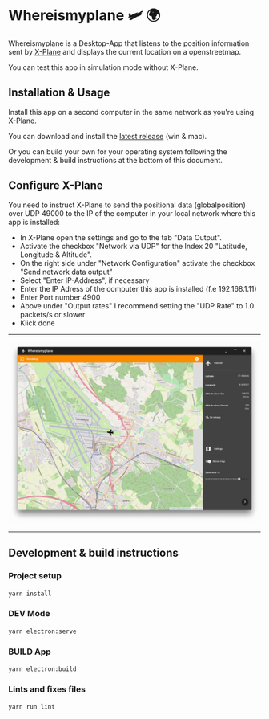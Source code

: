 # Whereismyplane 🛩 🌍

Whereismyplane is a Desktop-App that listens to the position information sent by [X-Plane](https://www.x-plane.com/) and displays the current location on a openstreetmap.

You can test this app in simulation mode without X-Plane.

## Installation & Usage

Install this app on a second computer in the same network as you're using X-Plane.

You can download and install the [latest release](https://github.com/ahles/whereismyplane/releases/latest) (win & mac).

Or you can build your own for your operating system following the development & build instructions at the bottom of this document.

## Configure X-Plane

You need to instruct X-Plane to send the positional data (globalposition) over UDP 49000 to the IP of the computer in your local network where this app is installed:

- In X-Plane open the settings and go to the tab "Data Output".
- Activate the checkbox "Network via UDP" for the Index 20 "Latitude, Longitude & Altitude".
- On the right side under "Network Configuration" activate the checkbox "Send network data output"
- Select "Enter IP-Address", if necessary
- Enter the IP Adress of the computer this app is installed (f.e 192.168.1.11)
- Enter Port number 4900
- Above under "Output rates" I recommend setting the "UDP Rate" to 1.0 packets/s or slower
- Klick done

---

![Screenshot](/docs/screenshot.png?raw=true "Whereismyplane Screenshot")

---

## Development & build instructions

### Project setup
```
yarn install
```

### DEV Mode
```
yarn electron:serve
```

### BUILD App
```
yarn electron:build
```

### Lints and fixes files
```
yarn run lint
```
